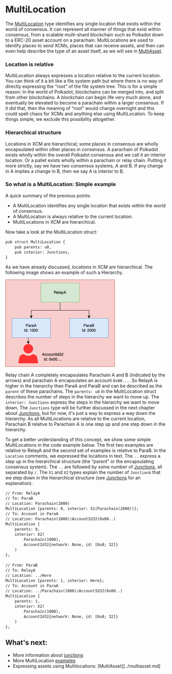 # MultiLocation
The [MultiLocation](https://paritytech.github.io/polkadot/doc/xcm/v3/struct.MultiLocation.html) type identifies any single location that exists within the world of consensus.
It can represent all manner of things that exist within consensus, from a scalable multi-shard blockchain such as Polkadot down to a ERC-20 asset account on a parachain.
MultiLocations are used to identify places to send XCMs, places that can receive assets, and then can even help describe the type of an asset itself, as we will see in [MultiAsset](../multiasset.md).

### Location is relative
MultiLocation always expresses a location relative to the current location.
You can think of it a bit like a file system path but where there is no way of directly expressing the “root” of the file system tree.
This is for a simple reason: In the world of Polkadot, blockchains can be merged into, and split from other blockchains.
A blockchain can begin life very much alone, and eventually be elevated to become a parachain within a larger consensus.
If it did that, then the meaning of “root” would change overnight and this could spell chaos for XCMs and anything else using MultiLocation.
To keep things simple, we exclude this possibility altogether.

### Hierarchical structure
Locations in XCM are hierarchical; some places in consensus are wholly encapsulated within other places in consensus.
A parachain of Polkadot exists wholly within the overall Polkadot consensus and we call it an interior location.
Or a pallet exists wholly within a parachain or relay chain.
Putting it more strictly, say we have two consensus systems, A and B.
If any change in A implies a change in B, then we say A is interior to B.

### So what is a MultiLocation: Simple example
A quick summary of the previous points:
- A MultiLocation identifies any single location that exists within the world of consensus.
- A MultiLocation is always relative to the current location.
- MultiLocations in XCM are hierarchical.

Now take a look at the MultiLocation struct: 
```rust,noplayground
pub struct MultiLocation {
    pub parents: u8,
    pub interior: Junctions,
}
```
As we have already discussed, locations in XCM are hierarchical.
The following image shows an example of such a Hierarchy.

![Simple Example](./../images/MultiLocation_simple_example.png)

Relay chain A completely encapsulates Parachain A and B (indicated by the arrows) and parachain A encapsulates an account `0x00...`.
So RelayA is higher in the hierarchy than ParaA and ParaB and can be described as the `parent` of these parachains.
The `parents: u8` in the MultiLocation struct describes the number of steps in the hierarchy we want to move up.
The `interior: Junctions` express the steps in the hierarchy we want to move down.
The `Junctions` type will be further discussed in the next chapter about [Junctions](junction.md), but for now, it's just a way to express a way down the hierarchy.
As all MultiLocations are relative to the current location, Parachain B relative to Parachain A is one step up and one step down in the hierarchy.

To get a better understanding of this concept, we show some simple MultiLocations in the code example below.
The first two examples are relative to RelayA and the second set of examples is relative to ParaB.
In the `Location` comments, we expressed the locations in text.
The `..` express a step up in the hierarchical structure (the “parent” or the encapsulating consensus system).
The `..` are followed by some number of [Junctions](junction.md), all separated by `/`.
The `X1` and `X2` types explain the number of `Junction`s that we step down in the hierarchical structure (see [Junctions](junction.md) for an explanation).


```rust,noplayground
// From: RelayA
// To: ParaB
// Location: Parachain(2000)
MultiLocation {parents: 0, interior: X1(Parachain(2000))};
// To: Account in ParaA
// Location: Parachain(1000)/AccountId32(0x00..)
MultiLocation {
    parents: 0, 
    interior: X2(
        Parachain(1000), 
        AccountId32{network: None, id: [0u8; 32]}
    )
};

// From: ParaB
// To: RelayA
// Location: ../Here
MultiLocation {parents: 1, interior: Here};
// To: Account in ParaA
// Location: ../Parachain(1000)/AccountId32(0x00..)
MultiLocation {
    parents: 1, 
    interior: X2(
        Parachain(1000), 
        AccountId32{network: None, id: [0u8; 32]}
    )
};
```

## What's next:
- More information about [junctions](junction.md)
- More MultiLocation [examples](example.md)
- Expressing assets using Multilocations: [MultiAsset][../multiasset.md]